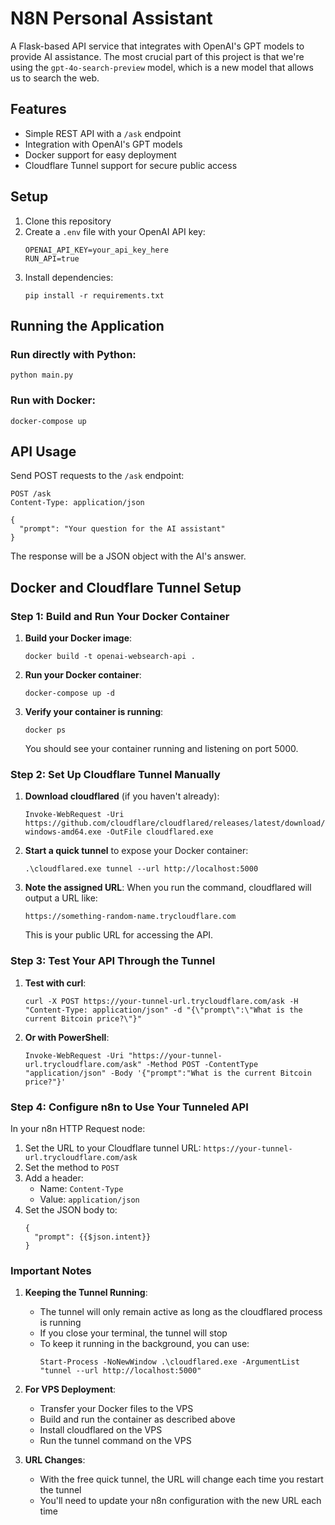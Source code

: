 # N8N Personal Assistant

A Flask-based API service that integrates with OpenAI's GPT models to provide AI assistance. The most crucial part of this project is that we're using the `gpt-4o-search-preview` model, which is a new model that allows us to search the web.

## Features

- Simple REST API with a `/ask` endpoint
- Integration with OpenAI's GPT models
- Docker support for easy deployment
- Cloudflare Tunnel support for secure public access

## Setup

1. Clone this repository
2. Create a `.env` file with your OpenAI API key:
   ```
   OPENAI_API_KEY=your_api_key_here
   RUN_API=true
   ```
3. Install dependencies:
   ```
   pip install -r requirements.txt
   ```

## Running the Application

### Run directly with Python:
```
python main.py
```

### Run with Docker:
```
docker-compose up
```

## API Usage

Send POST requests to the `/ask` endpoint:
```
POST /ask
Content-Type: application/json

{
  "prompt": "Your question for the AI assistant"
}
```

The response will be a JSON object with the AI's answer.

## Docker and Cloudflare Tunnel Setup

### Step 1: Build and Run Your Docker Container

1. **Build your Docker image**:
   ```
   docker build -t openai-websearch-api .
   ```

2. **Run your Docker container**:
   ```
   docker-compose up -d
   ```

3. **Verify your container is running**:
   ```
   docker ps
   ```
   You should see your container running and listening on port 5000.

### Step 2: Set Up Cloudflare Tunnel Manually

1. **Download cloudflared** (if you haven't already):
   ```
   Invoke-WebRequest -Uri https://github.com/cloudflare/cloudflared/releases/latest/download/cloudflared-windows-amd64.exe -OutFile cloudflared.exe
   ```

2. **Start a quick tunnel** to expose your Docker container:
   ```
   .\cloudflared.exe tunnel --url http://localhost:5000
   ```

3. **Note the assigned URL**:
   When you run the command, cloudflared will output a URL like:
   ```
   https://something-random-name.trycloudflare.com
   ```
   This is your public URL for accessing the API.

### Step 3: Test Your API Through the Tunnel

1. **Test with curl**:
   ```
   curl -X POST https://your-tunnel-url.trycloudflare.com/ask -H "Content-Type: application/json" -d "{\"prompt\":\"What is the current Bitcoin price?\"}"
   ```

2. **Or with PowerShell**:
   ```
   Invoke-WebRequest -Uri "https://your-tunnel-url.trycloudflare.com/ask" -Method POST -ContentType "application/json" -Body '{"prompt":"What is the current Bitcoin price?"}'
   ```

### Step 4: Configure n8n to Use Your Tunneled API

In your n8n HTTP Request node:
1. Set the URL to your Cloudflare tunnel URL: `https://your-tunnel-url.trycloudflare.com/ask`
2. Set the method to `POST`
3. Add a header:
   - Name: `Content-Type`
   - Value: `application/json`
4. Set the JSON body to:
   ```
   {
     "prompt": {{$json.intent}}
   }
   ```

### Important Notes

1. **Keeping the Tunnel Running**:
   - The tunnel will only remain active as long as the cloudflared process is running
   - If you close your terminal, the tunnel will stop
   - To keep it running in the background, you can use:
     ```
     Start-Process -NoNewWindow .\cloudflared.exe -ArgumentList "tunnel --url http://localhost:5000"
     ```

2. **For VPS Deployment**:
   - Transfer your Docker files to the VPS
   - Build and run the container as described above
   - Install cloudflared on the VPS
   - Run the tunnel command on the VPS

3. **URL Changes**:
   - With the free quick tunnel, the URL will change each time you restart the tunnel
   - You'll need to update your n8n configuration with the new URL each time 